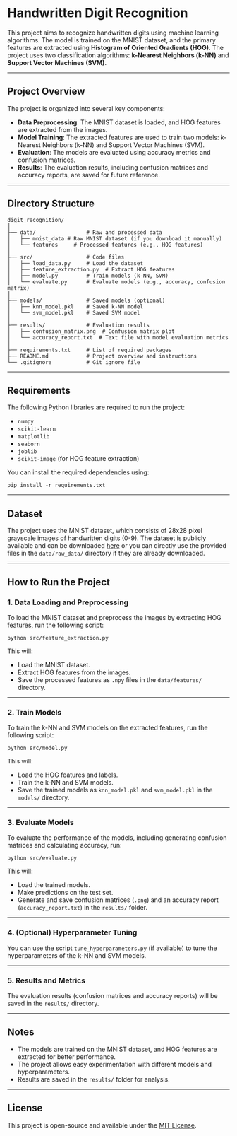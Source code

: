 # Handwritten Digit Recognition

This project aims to recognize handwritten digits using machine learning algorithms. The model is trained on the MNIST dataset, and the primary features are extracted using **Histogram of Oriented Gradients (HOG)**. The project uses two classification algorithms: **k-Nearest Neighbors (k-NN)** and **Support Vector Machines (SVM)**.

---

## Project Overview

The project is organized into several key components:
- **Data Preprocessing**: The MNIST dataset is loaded, and HOG features are extracted from the images.
- **Model Training**: The extracted features are used to train two models: k-Nearest Neighbors (k-NN) and Support Vector Machines (SVM).
- **Evaluation**: The models are evaluated using accuracy metrics and confusion matrices.
- **Results**: The evaluation results, including confusion matrices and accuracy reports, are saved for future reference.

---

## Directory Structure

```
digit_recognition/ 
│
├── data/                # Raw and processed data
│   ├── mnist_data # Raw MNIST dataset (if you download it manually)
│   └── features     # Processed features (e.g., HOG features) 
│
├── src/                 # Code files
│   ├── load_data.py     # Load the dataset
│   ├── feature_extraction.py  # Extract HOG features
│   ├── model.py         # Train models (k-NN, SVM)
│   └── evaluate.py      # Evaluate models (e.g., accuracy, confusion matrix)
│
├── models/              # Saved models (optional)
│   ├── knn_model.pkl    # Saved k-NN model
│   └── svm_model.pkl    # Saved SVM model
│
├── results/             # Evaluation results
│   ├── confusion_matrix.png  # Confusion matrix plot
│   └── accuracy_report.txt  # Text file with model evaluation metrics
│
├── requirements.txt     # List of required packages
├── README.md            # Project overview and instructions
└── .gitignore           # Git ignore file
```

---

## Requirements

The following Python libraries are required to run the project:
- `numpy`
- `scikit-learn`
- `matplotlib`
- `seaborn`
- `joblib`
- `scikit-image` (for HOG feature extraction)

You can install the required dependencies using:

```
pip install -r requirements.txt
```

---

## Dataset

The project uses the MNIST dataset, which consists of 28x28 pixel grayscale images of handwritten digits (0-9). The dataset is publicly available and can be downloaded [here](http://yann.lecun.com/exdb/mnist/) or you can directly use the provided files in the `data/raw_data/` directory if they are already downloaded.

---

## How to Run the Project

### 1. Data Loading and Preprocessing

To load the MNIST dataset and preprocess the images by extracting HOG features, run the following script:

```
python src/feature_extraction.py
```

This will:
- Load the MNIST dataset.
- Extract HOG features from the images.
- Save the processed features as `.npy` files in the `data/features/` directory.

---

### 2. Train Models

To train the k-NN and SVM models on the extracted features, run the following script:

```
python src/model.py
```

This will:
- Load the HOG features and labels.
- Train the k-NN and SVM models.
- Save the trained models as `knn_model.pkl` and `svm_model.pkl` in the `models/` directory.

---

### 3. Evaluate Models

To evaluate the performance of the models, including generating confusion matrices and calculating accuracy, run:

```
python src/evaluate.py
```

This will:
- Load the trained models.
- Make predictions on the test set.
- Generate and save confusion matrices (`.png`) and an accuracy report (`accuracy_report.txt`) in the `results/` folder.

---

### 4. (Optional) Hyperparameter Tuning

You can use the script `tune_hyperparameters.py` (if available) to tune the hyperparameters of the k-NN and SVM models.

---

### 5. Results and Metrics

The evaluation results (confusion matrices and accuracy reports) will be saved in the `results/` directory. 

---

## Notes

- The models are trained on the MNIST dataset, and HOG features are extracted for better performance.
- The project allows easy experimentation with different models and hyperparameters.
- Results are saved in the `results/` folder for analysis.

---

## License

This project is open-source and available under the [MIT License](LICENSE).
```
